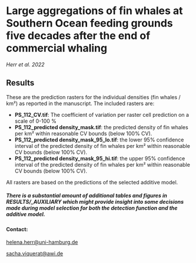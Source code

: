 
# Large aggregations of fin whales at Southern Ocean feeding grounds five decades after the end of commercial whaling
*Herr et al. 2022*

## Results
 These are the prediction rasters for the individual densities (fin whales / km²) as reported in the manuscript. The included rasters are:

- **PS_112_CV.tif**: The coefficient of variation per raster cell prediction on a scale of 0-100 %
- **PS_112_predicted density_mask.tif**: the predicted density of fin whales per km² within reasonable CV bounds (below 100% CV).
- **PS_112_predicted density_mask_95_lo.tif**: the lower 95% confidence interval of the predicted density of fin whales per km² within reasonable CV bounds (below 100% CV).
- **PS_112_predicted density_mask_95_hi.tif**: the upper 95% confidence interval of the predicted density of fin whales per km² within reasonable CV bounds (below 100% CV).

All rasters are based on the predictions of the selected additive model.

 ##### There is a substantial amount of additional tables and figures in RESULTS\/_AUXILIARY which might provide insight into some decisions made during model selection for both the detection function and the additive model.

#### Contact:

helena.herr@uni-hamburg.de

sacha.viquerat@awi.de
